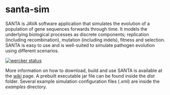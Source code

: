 # santa-sim

SANTA is JAVA software application that simulates the evolution of a population of gene sequences
forwards through time. It models the underlying biological processes
as discrete components; replication (including recombination),
mutation (including indels), fitness and selection. SANTA is easy to use and is well-suited to simulate pathogen evolution using different  scenarios. 

[![wercker status](https://app.wercker.com/status/0fa06c11d47c043962dfb79cbe7a9c45/s/ "wercker status")](https://app.wercker.com/project/byKey/0fa06c11d47c043962dfb79cbe7a9c45)

More information on how to download, build and use SANTA is available at the [wiki](https://github.com/santa-dev/santa-sim/wiki) page. A prebuilt executable jar file can be found inside the _dist_ folder. Several example simulation configuration files (.xml) are inside the _examples_ directory. 


